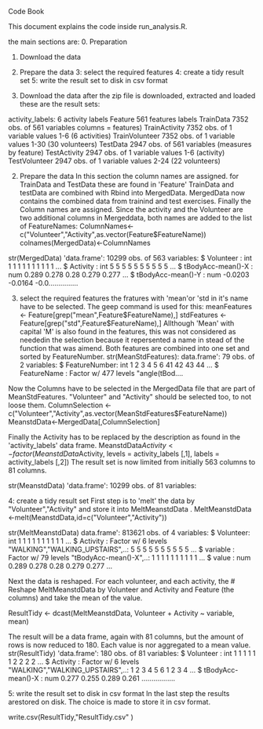 Code Book

This document explains the code inside run_analysis.R.

the main sections are:
0. Preparation
1. Download the data
2. Prepare the data
3: select the required features
4: create a tidy result set
5: write the result set to disk in csv format

1. Download the data
after the zip file is downloaded, extracted and loaded these are the result sets:

activity_labels:      6 activity labels
Feature             561 features labels
TrainData             7352 obs. of  561 variables columns = features)
TrainActivity         7352 obs. of  1 variable values 1-6 (6 activities)
TrainVolunteer        7352 obs. of  1 variable values 1-30 (30 volunteers)
TestData              2947 obs. of  561 variables (measures by feature)
TestActivity          2947 obs. of  1 variable values 1-6 (activity)
TestVolunteer         2947 obs. of  1 variable values 2-24 (22 volunteers)

2. Prepare the data
In this section the column names are assigned.
for TrainData and TestData these are found in 'Feature'
TrainData and testData are combined with Rbind into MergedData.
MergedData now contains the combined data from trainind and test exercises.
Finally the Column names are assigned. Since the activity and the Volunteer are two additional columns in Mergeddata, 
both names are added to the list of FeatureNames:
    ColumnNames<-c("Volunteer","Activity",as.vector(Feature$FeatureName))
    colnames(MergedData)<-ColumnNames

str(MergedData)
'data.frame':	10299 obs. of  563 variables:
 $ Volunteer                           : int  1 1 1 1 1 1 1 1 1 1 ...
 $ Activity                            : int  5 5 5 5 5 5 5 5 5 5 ...
 $ tBodyAcc-mean()-X                   : num  0.289 0.278 0.28 0.279 0.277 ...
 $ tBodyAcc-mean()-Y                   : num  -0.0203 -0.0164 -0.0...............


3. select the required features
the fratures with 'mean'or 'std in it's name have to be selected.
The  geep command is used for this:
      meanFeatures <- Feature[grep("mean",Feature$FeatureName),] 
      stdFeatures <-Feature[grep("std",Feature$FeatureName),]
 Allthough 'Mean' with capital 'M' is also found in the features, this was not considered as neededin the selection 
 because it repersented a name in stead of the function that was aimend.
 Both features are combined into one set and sorted by FeatureNumber.
        str(MeanStdFeatures):
        data.frame':	79 obs. of  2 variables:
        $ FeatureNumber: int  1 2 3 4 5 6 41 42 43 44 ...
        $ FeatureName  : Factor w/ 477 levels "angle(tBod....

Now the Columns have to be selected in the MergedData file that are part of MeanStdFeatures.
"Volunteer" and "Activity" should be selected too, to not loose them.
ColumnSelection <-c("Volunteer","Activity",as.vector(MeanStdFeatures$FeatureName))
    MeanstdData<-MergedData[,ColumnSelection]
    
Finally the Activity has to be replaced by the description as found in the 'activity_labels' data frame.
    MeanstdData$Activity <- factor(MeanstdData$Activity, levels = activity_labels [,1], labels = activity_labels [,2])
 The result set is now limited from initially 563 columns to 81 columns.
 
 str(MeanstdData)
'data.frame':	10299 obs. of  81 variables:

4: create a tidy result set
First step is to 'melt' the data by "Volunteer","Activity" and store it into MeltMeanstdData .
        MeltMeanstdData <-melt(MeanstdData,id=c("Volunteer","Activity"))
 
 str(MeltMeanstdData)
  data.frame':	813621 obs. of  4 variables:
 $ Volunteer: int  1 1 1 1 1 1 1 1 1 1 ...
 $ Activity : Factor w/ 6 levels "WALKING","WALKING_UPSTAIRS",..: 5 5 5 5 5 5 5 5 5 5 ...
 $ variable : Factor w/ 79 levels "tBodyAcc-mean()-X",..: 1 1 1 1 1 1 1 1 1 1 ...
 $ value    : num  0.289 0.278 0.28 0.279 0.277 ...
    
 Next the data is reshaped.
 For each volunteer, and each activity, the # Reshape MeltMeanstdData by Volunteer and Activity 
 and Feature (the columns) and take the mean of the value.
 
ResultTidy <- dcast(MeltMeanstdData, Volunteer + Activity ~ variable, mean)

The result will be a data frame, again with 81 columns, but the amount of rows is now reduced to 180. 
Each value is nor aggregated to a mean value.
        str(ResultTidy)
        'data.frame':	180 obs. of  81 variables:
        $ Volunteer                      : int  1 1 1 1 1 1 2 2 2 2 ...
        $ Activity                       : Factor w/ 6 levels "WALKING","WALKING_UPSTAIRS",..: 1 2 3 4 5 6 1 2 3 4 ...
        $ tBodyAcc-mean()-X              : num  0.277 0.255 0.289 0.261 
        .................
        
5: write the result set to disk in csv format
In the last step the results arestored on disk.
The choice is made to store it in csv format.

write.csv(ResultTidy,"ResultTidy.csv" ) 
 
